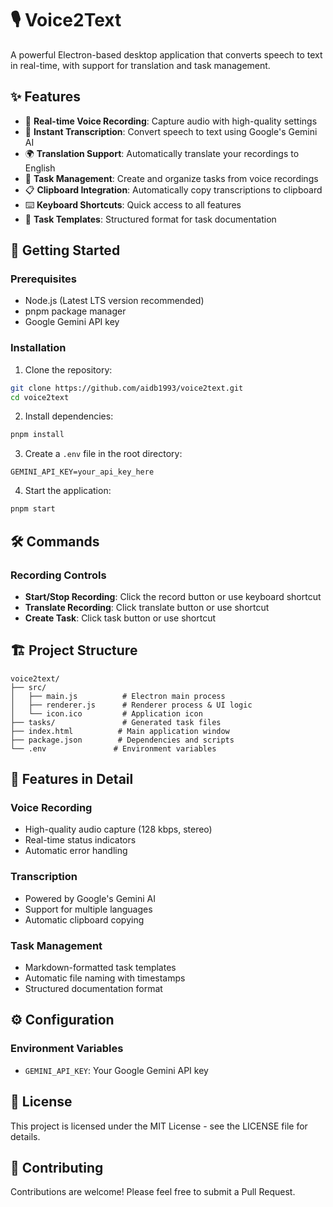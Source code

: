 # 🎙️ Voice2Text

A powerful Electron-based desktop application that converts speech to text in real-time, with support for translation and task management.

## ✨ Features

- 🎤 **Real-time Voice Recording**: Capture audio with high-quality settings
- 🔄 **Instant Transcription**: Convert speech to text using Google's Gemini AI
- 🌍 **Translation Support**: Automatically translate your recordings to English
- 📝 **Task Management**: Create and organize tasks from voice recordings
- 📋 **Clipboard Integration**: Automatically copy transcriptions to clipboard
- ⌨️ **Keyboard Shortcuts**: Quick access to all features
- 🎯 **Task Templates**: Structured format for task documentation

## 🚀 Getting Started

### Prerequisites

- Node.js (Latest LTS version recommended)
- pnpm package manager
- Google Gemini API key

### Installation

1. Clone the repository:

```bash
git clone https://github.com/aidb1993/voice2text.git
cd voice2text
```

2. Install dependencies:

```bash
pnpm install
```

3. Create a `.env` file in the root directory:

```env
GEMINI_API_KEY=your_api_key_here
```

4. Start the application:

```bash
pnpm start
```

## 🛠️ Commands

### Recording Controls

- **Start/Stop Recording**: Click the record button or use keyboard shortcut
- **Translate Recording**: Click translate button or use shortcut
- **Create Task**: Click task button or use shortcut

## 🏗️ Project Structure

```
voice2text/
├── src/
│   ├── main.js          # Electron main process
│   ├── renderer.js      # Renderer process & UI logic
│   └── icon.ico         # Application icon
├── tasks/               # Generated task files
├── index.html          # Main application window
├── package.json        # Dependencies and scripts
└── .env               # Environment variables
```

## 🎯 Features in Detail

### Voice Recording

- High-quality audio capture (128 kbps, stereo)
- Real-time status indicators
- Automatic error handling

### Transcription

- Powered by Google's Gemini AI
- Support for multiple languages
- Automatic clipboard copying

### Task Management

- Markdown-formatted task templates
- Automatic file naming with timestamps
- Structured documentation format

## ⚙️ Configuration

### Environment Variables

- `GEMINI_API_KEY`: Your Google Gemini API key

## 📝 License

This project is licensed under the MIT License - see the LICENSE file for details.

## 🤝 Contributing

Contributions are welcome! Please feel free to submit a Pull Request.
